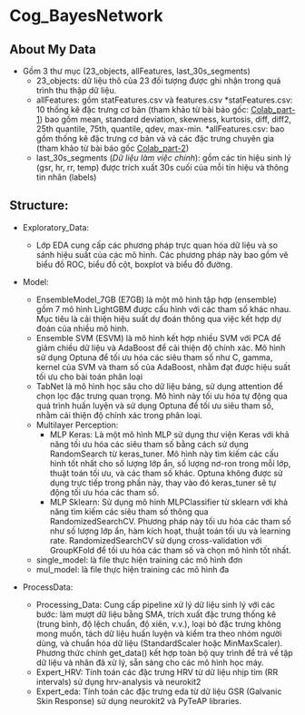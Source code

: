 # Cog_BayesNetwork

## About My Data
- Gồm 3 thư mục (23_objects, allFeatures, last_30s_segments)
	+ 23_objects: dữ liệu thô của 23 đối tượng được ghi nhận trong quá trình thu thập dữ liệu. 
	+ allFeatures: gồm statFeatures.csv và features.csv
		*statFeatures.csv: 10 thống kê đặc trưng cơ bản (tham khảo từ bài báo gốc: [Colab_part-1](https://colab.research.google.com/drive/1adYKWqgSsky0z5LITB9QjsFTmL7g90gH?usp=sharing)) bao gồm mean, standard deviation, skewness, kurtosis, diff, diff2, 25th quantile, 75th, quantile, qdev, max-min.
		*allFeatures.csv: bao gồm thống kê đặc trưng cơ bản và và các đặc trưng chuyên gia (tham khảo từ bài báo gốc [Colab_part-2](https://colab.research.google.com/drive/1adYKWqgSsky0z5LITB9QjsFTmL7g90gH?usp=sharing))
	+ last_30s_segments (_Dữ liệu làm việc chính_): gồm các tín hiệu sinh lý (gsr, hr, rr, temp) được trích xuất 30s cuối của mỗi tín hiệu và thông tin nhãn (labels) 

## Structure:
-  Exploratory_Data: 
    + Lớp EDA cung cấp các phương pháp trực quan hóa dữ liệu và so sánh hiệu suất của các mô hình. Các phương pháp này bao gồm vẽ biểu đồ ROC, biểu đồ cột, boxplot và biểu đồ đường.
- Model: 
    + EnsembleModel_7GB (E7GB) là một mô hình tập hợp (ensemble) gồm 7 mô hình LightGBM được cấu hình với các tham số khác nhau. Mục tiêu là cải thiện hiệu suất dự đoán thông qua việc kết hợp dự đoán của nhiều mô hình.
    + Ensemble SVM (ESVM) là mô hình kết hợp nhiều SVM với PCA để giảm chiều dữ liệu và AdaBoost để cải thiện độ chính xác. Mô hình sử dụng Optuna để tối ưu hóa các siêu tham số như C, gamma, kernel của SVM và tham số của AdaBoost, nhằm đạt được hiệu suất tối ưu cho bài toán phân loại
	+ TabNet là mô hình học sâu cho dữ liệu bảng, sử dụng attention để chọn lọc đặc trưng quan trọng. Mô hình này tối ưu hóa tự động qua quá trình huấn luyện và sử dụng Optuna để tối ưu siêu tham số, nhằm cải thiện độ chính xác trong phân loại.
	+ Multilayer Perception: 
		+ MLP Keras: Là một mô hình MLP sử dụng thư viện Keras với khả năng tối ưu hóa các siêu tham số bằng cách sử dụng RandomSearch từ keras_tuner. Mô hình này tìm kiếm các cấu hình tốt nhất cho số lượng lớp ẩn, số lượng nơ-ron trong mỗi lớp, thuật toán tối ưu, và các tham số khác. Optuna không được sử dụng trực tiếp trong phần này, thay vào đó keras_tuner sẽ tự động tối ưu hóa các tham số.
		+ MLP Sklearn: Sử dụng mô hình MLPClassifier từ sklearn với khả năng tìm kiếm các siêu tham số thông qua RandomizedSearchCV. Phương pháp này tối ưu hóa các tham số như số lượng lớp ẩn, hàm kích hoạt, thuật toán tối ưu và learning rate. RandomizedSearchCV sử dụng cross-validation với GroupKFold để tối ưu hóa các tham số và chọn mô hình tốt nhất.
	+ single_model: là file thực hiện training các mô hình đơn
	+ mul_model: là file thực hiện training các mô hình đa
	
- ProcessData:
    + Processing_Data: Cung cấp pipeline xử lý dữ liệu sinh lý với các bước: làm mượt dữ liệu bằng SMA, trích xuất đặc trưng thống kê (trung bình, độ lệch chuẩn, độ xiên, v.v.), loại bỏ đặc trưng không mong muốn, tách dữ liệu huấn luyện và kiểm tra theo nhóm người dùng, và chuẩn hóa dữ liệu (StandardScaler hoặc MinMaxScaler). Phương thức chính get_data() kết hợp toàn bộ quy trình để trả về tập dữ liệu và nhãn đã xử lý, sẵn sàng cho các mô hình học máy.
	+ Expert_HRV: Tính toán các đặc trưng HRV từ dữ liệu nhịp tim (RR intervals) sử dụng hrv-analysis và neurokit2
	+ Expert_eda: Tính toán các đặc trưng eda từ dữ liệu GSR (Galvanic Skin Response) sử dụng neurokit2 và PyTeAP libraries.
